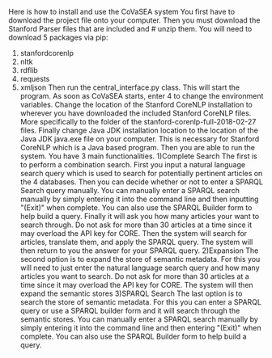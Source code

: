 Here is how to install and use the CoVaSEA system
You first have to download the project file onto your computer. Then you must download the Stanford Parser files that are included and # unzip them. You will need to download 5 packages via pip: 
1) stanfordcorenlp
2) nltk
3) rdflib
4) requests
5) xmljson 
Then run the central_interface.py class. This will start the program. As soon as CoVaSEA starts, enter 4 to change the environment variables. Change the location of the Stanford CoreNLP installation to wherever you have downloaded the included Stanford CoreNLP files. More specifically to the folder of the stanford-corenlp-full-2018-02-27 files. Finally change Java JDK installation location to the location of the Java JDK java.exe file on your computer. This is necessary for Stanford CoreNLP which is a Java based program. Then you are able to run the system. You have 3 main functionalities. 
1)Complete Search
The first is to perform a combination search. First you input a natural language search query which is used to search for potentially pertinent articles on the 4 databases. Then you can decide whether or not to enter a SPARQL Search query manually. You can manually enter a SPARQL search manually by simply entering it into the command line and then inputting "(Exit)" when complete. You can also use the SPARQL Builder form to help build a query. Finally it will ask you how many articles your want to search through. Do not ask for more than 30 articles at a time since it may overload the API key for CORE. Then the system will search for articles, translate them, and apply the SPARQL query. The system will then return to you the answer for your SPARQL query. 
2)Expansion
The second option is to expand the store of semantic metadata. For this you will need to just enter the natural language search query and how many articles you want to search. Do not ask for more than 30 articles at a time since it may overload the API key for CORE. The system will then expand the semantic stores
3)SPARQL Search
The last option is to search the store of semantic metadata. For this you can enter a SPARQL query or use a SPARQL builder form and it will search through the semantic stores. You can manually enter a SPARQL search manually by simply entering it into the command line and then entering "(Exit)" when complete. You can also use the SPARQL Builder form to help build a query.
